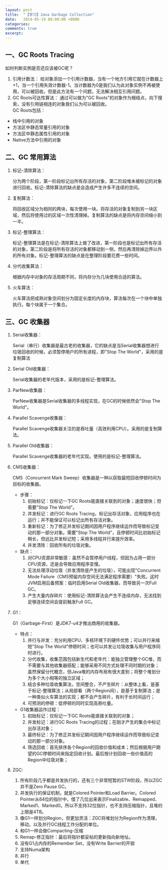 ```yaml
---
layout: post
title:  "【学习】Java Garbage Collection"
date:   2014-05-19 00:00:00 +0800
categories: 
comments: true
excerpt: 
---
```

## 一、GC Roots Tracing

如何判断实例是否还应该被GC呢？

1. 引用计数法：
   给对象添加一个引用计数器，当有一个地方引用它就在计数器上+1，当一个引用失效计数器-1。当计数器为0是我们认为此对象实例不再被使用，可以被回收。但是此方法有一个问题，无法解决相互引用问题。
2. GC Roots可达性算法：
   通过可以做为"GC Roots"的对象作为根结点，向下搜索，没有引用链相连的对象我们认为可以被回收。
   ​    
   GC Roots包括：

- 栈中引用的对象
- 方法区中静态常量引用的对象
- 方法区中静态属性引用的对象
- Native方法中引用的对象

## 二、GC 常用算法

1. 标记-清除算法：

   分为两个阶段，第一阶段标记出所有存活的对象，第二阶段堆未被标记的对象进行回收。标记-清除算法的缺点是会造成产生许多不连续的空间。
   ​    

2. 复制算法：

   将回收区域分为相同的两块，每次使用一块。将存活的对象复制到另一块区域，然后将使用过的区域一次性清理掉。复制算法的缺点是将内存空间缩小到一半。

3. 标记-整理算法：

   标记-整理算法是在标记-清除算法上做了改进，第一阶段也是标记出所有存活的对象，第二阶段是将所有存活的对象都移动到一侧，然后再清除掉边界以外的所有对象。标记-整理算法的缺点是在整理阶段要花费一些时间。

4. 分代收集算法：

   根据内存中对象的存活周期不同，将内存分为几块使用合适的算法。

5. 火车算法：

   火车算法把成熟对象空间划分为固定长度的内存块，算法每次在一个块中单独执行。每个块属于一个集合。

## 三、GC 收集器

1. Serial收集器：

   Serial（串行）收集器是最古老的收集器，它的缺点是当Serial收集器想进行垃圾回收的时候，必须暂停用户的所有进程，即"Stop The World"，采用的是复制算法   

2. Serial Old收集器：

   Serial收集器的老年代版本，采用的是标记-整理算法。

3. ParNew收集器：

   ParNew收集器是Serial收集器的多线程实现，在GC的时候依然会"Stop The World"。

4. Parallel Scavenge收集器：

   Parallel Scavenge收集器关注的是吞吐量（高效利用CPU）。采用的是复制算法。

5. Parallel Old收集器：

   Parallel Scavenge收集器的老年代实现。使用的是标记-整理算法。

6. CMS收集器：

   CMS（Concurrent Mark Sweep）收集器是一种以获取最短回收停顿时间为目标的收集器。

   - 步骤：
     1. 初始标记：仅标记一下GC Roots能直接关联到的对象；速度很快；但需要"Stop The World"。
     2. 并发标记：进行GC Roots Tracing，标记出存活对象，应用程序也在运行；并不能保证可以标记出所有存活对象。
     3. 重新标记：为了修正并发标记期间因用户程序继续运作而导致标记变动的那一部分对象。需要"Stop The World"，且停顿时间比初始标记稍长，但远比并发标记短；采用多线程并行来提升效率。
     4. 并发清除：回收所有的垃圾对象。
   - 缺点：
     1. 对CPU资源非常敏感：虽然不会暂停用户线程，但因为占用一部分CPU资源，还是会导致应用程序变慢。
     2. 无法处理浮动垃圾（并发清除是产生的垃圾），可能出现"Concurrent Mode Failure（CMS预留内存空间无法满足程序需要）"失败。这时JVM启用后备预案：临时启用Serial Old收集器，而导致另一次Full GC。
     3. 产生大量内存碎片：使用标记-清除算法会产生不连续内存，无法找到足够连续空间会提前触发Full GC。

7. G1：

   G1（Garbage-First）是JDK7-u4才推出商用的收集器。  

   - 特点：
     1. 并行与并发：充分利用CPU、多核环境下的硬件优势；可以并行来缩短"Stop The World"停顿时间；也可以并发让垃圾收集与用户程序同时进行。
     2. 分代收集，收集范围包括新生代和老年代：能独立管理整个GC堆，而不需要与其他收集器搭配；能够采用不同方式处理不同时期的对象；虽然保留分代概念，但Java堆的内存布局有很大差别；将整个堆划分为多个大小相等的独立区域；
     3. 结合多种垃圾收集算法，空间整合，不产生碎片：从整体上看，是基于标记-整理算法；从局部看（两个Region间），是基于复制算法；是一种类似火车算法的实现；都不会产生碎片，有利于长时间运行；
     4. 可预测的停顿：低停顿的同时实现高吞吐量。
   - G1收集器运作过程：
     1. 初始标记：仅标记一下GC Roots能直接关联到的对象；
     2. 并发标记：进行GC Roots Tracing的过程；在刚才产生的集合中标记出存活对象；
     3. 最终标记：为了修正并发标记期间因用户程序继续运作而导致标记变动的那一部分对象。
     4. 筛选回收：首先排序各个Region的回收价值和成本；然后根据用户期望的GC停顿时间来指定回收计划。最后按计划回收一些价值高的Region中垃圾对象；

8. ZGC:

   1. 所有阶段几乎都是并发执行的，还有三个非常短暂的STW阶段，所以ZGC并不是Zero Pause GC。
   2. 并发执行的保证机制，就是Colored Pointer和Load Barrier。Colored Pointer从64位的指针中，借了几位出来表示Finalizable、Remapped、Marked1、Marked0。所以不支持32位指针，也不支持压缩指针，且堆的上限是4TB。
   3. 像G1一样划分Region，但更加灵活：ZGC将堆划分为Region作为清理，移动，以及并行GC线程工作分配的单位。
   4. 和G1一样会做Compacting-压缩
   5. Remap-修正指针：最后将指针都妥帖的更新指向新地址。
   6. 没有G1占内存的Remember Set，没有Write Barrier的开销
   7. 支持Numa架构
   8. 并行
   9. 单代


